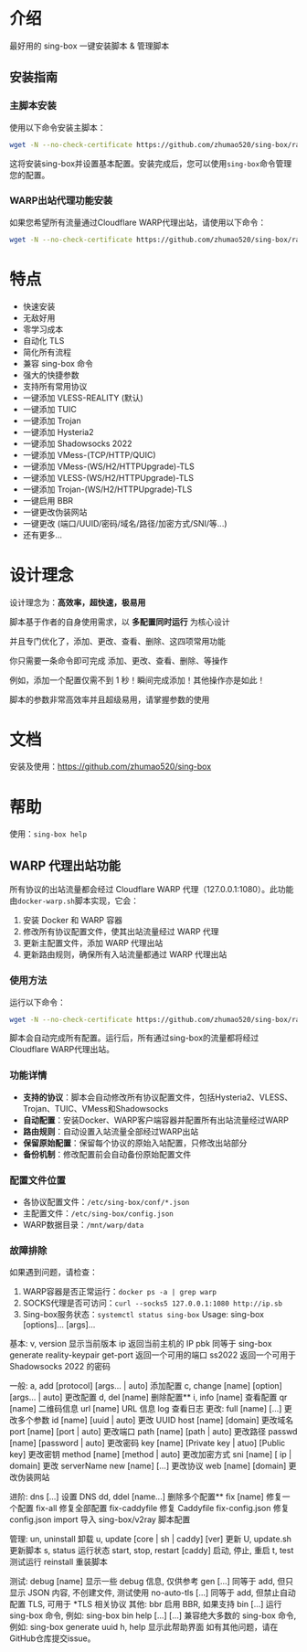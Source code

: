 # 介绍

最好用的 sing-box 一键安装脚本 & 管理脚本

## 安装指南

### 主脚本安装
使用以下命令安装主脚本：

```bash
wget -N --no-check-certificate https://github.com/zhumao520/sing-box/raw/main/install.sh && bash install.sh
```

这将安装sing-box并设置基本配置。安装完成后，您可以使用`sing-box`命令管理您的配置。

### WARP出站代理功能安装
如果您希望所有流量通过Cloudflare WARP代理出站，请使用以下命令：

```bash
wget -N --no-check-certificate https://github.com/zhumao520/sing-box/raw/main/docker-warp.sh && bash docker-warp.sh
```

# 特点

- 快速安装
- 无敌好用
- 零学习成本
- 自动化 TLS
- 简化所有流程
- 兼容 sing-box 命令
- 强大的快捷参数
- 支持所有常用协议
- 一键添加 VLESS-REALITY (默认)
- 一键添加 TUIC
- 一键添加 Trojan
- 一键添加 Hysteria2
- 一键添加 Shadowsocks 2022
- 一键添加 VMess-(TCP/HTTP/QUIC)
- 一键添加 VMess-(WS/H2/HTTPUpgrade)-TLS
- 一键添加 VLESS-(WS/H2/HTTPUpgrade)-TLS
- 一键添加 Trojan-(WS/H2/HTTPUpgrade)-TLS
- 一键启用 BBR
- 一键更改伪装网站
- 一键更改 (端口/UUID/密码/域名/路径/加密方式/SNI/等...)
- 还有更多...

# 设计理念

设计理念为：**高效率，超快速，极易用**

脚本基于作者的自身使用需求，以 **多配置同时运行** 为核心设计

并且专门优化了，添加、更改、查看、删除、这四项常用功能

你只需要一条命令即可完成 添加、更改、查看、删除、等操作

例如，添加一个配置仅需不到 1 秒！瞬间完成添加！其他操作亦是如此！

脚本的参数非常高效率并且超级易用，请掌握参数的使用

# 文档

安装及使用：https://github.com/zhumao520/sing-box

# 帮助

使用：`sing-box help`

## WARP 代理出站功能

所有协议的出站流量都会经过 Cloudflare WARP 代理（127.0.0.1:1080）。此功能由`docker-warp.sh`脚本实现，它会：

1. 安装 Docker 和 WARP 容器
2. 修改所有协议配置文件，使其出站流量经过 WARP 代理
3. 更新主配置文件，添加 WARP 代理出站
4. 更新路由规则，确保所有入站流量都通过 WARP 代理出站

### 使用方法

运行以下命令：

```bash
wget -N --no-check-certificate https://github.com/zhumao520/sing-box/raw/main/docker-warp.sh && bash docker-warp.sh
```

脚本会自动完成所有配置。运行后，所有通过sing-box的流量都将经过Cloudflare WARP代理出站。

### 功能详情

- **支持的协议**：脚本会自动修改所有协议配置文件，包括Hysteria2、VLESS、Trojan、TUIC、VMess和Shadowsocks
- **自动配置**：安装Docker、WARP客户端容器并配置所有出站流量经过WARP
- **路由规则**：自动设置入站流量全部经过WARP出站
- **保留原始配置**：保留每个协议的原始入站配置，只修改出站部分
- **备份机制**：修改配置前会自动备份原始配置文件

### 配置文件位置

- 各协议配置文件：`/etc/sing-box/conf/*.json`
- 主配置文件：`/etc/sing-box/config.json`
- WARP数据目录：`/mnt/warp/data`

### 故障排除

如果遇到问题，请检查：

1. WARP容器是否正常运行：`docker ps -a | grep warp`
2. SOCKS代理是否可访问：`curl --socks5 127.0.0.1:1080 http://ip.sb`
3. Sing-box服务状态：`systemctl status sing-box`
Usage: sing-box [options]... [args]...

基本:
   v, version                                      显示当前版本
   ip                                              返回当前主机的 IP
   pbk                                             同等于 sing-box generate reality-keypair
   get-port                                        返回一个可用的端口
   ss2022                                          返回一个可用于 Shadowsocks 2022 的密码

一般:
   a, add [protocol] [args... | auto]              添加配置
   c, change [name] [option] [args... | auto]      更改配置
   d, del [name]                                   删除配置**
   i, info [name]                                  查看配置
   qr [name]                                       二维码信息
   url [name]                                      URL 信息
   log                                             查看日志
更改:
   full [name] [...]                               更改多个参数
   id [name] [uuid | auto]                         更改 UUID
   host [name] [domain]                            更改域名
   port [name] [port | auto]                       更改端口
   path [name] [path | auto]                       更改路径
   passwd [name] [password | auto]                 更改密码
   key [name] [Private key | atuo] [Public key]    更改密钥
   method [name] [method | auto]                   更改加密方式
   sni [name] [ ip | domain]                       更改 serverName
   new [name] [...]                                更改协议
   web [name] [domain]                             更改伪装网站

进阶:
   dns [...]                                       设置 DNS
   dd, ddel [name...]                              删除多个配置**
   fix [name]                                      修复一个配置
   fix-all                                         修复全部配置
   fix-caddyfile                                   修复 Caddyfile
   fix-config.json                                 修复 config.json
   import                                          导入 sing-box/v2ray 脚本配置

管理:
   un, uninstall                                   卸载
   u, update [core | sh | caddy] [ver]             更新
   U, update.sh                                    更新脚本
   s, status                                       运行状态
   start, stop, restart [caddy]                    启动, 停止, 重启
   t, test                                         测试运行
   reinstall                                       重装脚本

测试:
   debug [name]                                    显示一些 debug 信息, 仅供参考
   gen [...]                                       同等于 add, 但只显示 JSON 内容, 不创建文件, 测试使用
   no-auto-tls [...]                               同等于 add, 但禁止自动配置 TLS, 可用于 *TLS 相关协议
其他:
   bbr                                             启用 BBR, 如果支持
   bin [...]                                       运行 sing-box 命令, 例如: sing-box bin help
   [...] [...]                                     兼容绝大多数的 sing-box 命令, 例如: sing-box generate uuid
   h, help                                         显示此帮助界面
如有其他问题，请在GitHub仓库提交issue。
